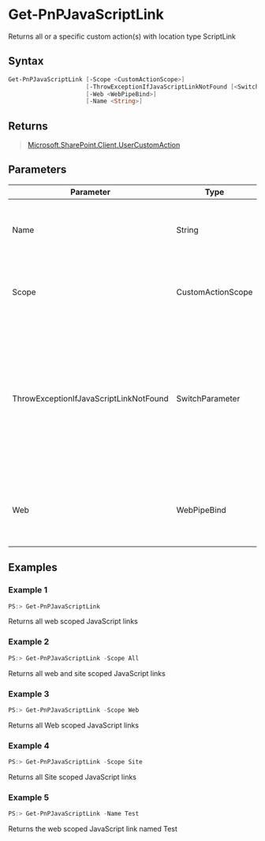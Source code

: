 # Get-PnPJavaScriptLink
Returns all or a specific custom action(s) with location type ScriptLink
## Syntax
```powershell
Get-PnPJavaScriptLink [-Scope <CustomActionScope>]
                      [-ThrowExceptionIfJavaScriptLinkNotFound [<SwitchParameter>]]
                      [-Web <WebPipeBind>]
                      [-Name <String>]
```


## Returns
>[Microsoft.SharePoint.Client.UserCustomAction](https://msdn.microsoft.com/en-us/library/microsoft.sharepoint.client.usercustomaction.aspx)

## Parameters
Parameter|Type|Required|Description
---------|----|--------|-----------
|Name|String|False|Name of the Javascript link. Omit this parameter to retrieve all script links|
|Scope|CustomActionScope|False|Scope of the action, either Web, Site or All to return both, defaults to Web|
|ThrowExceptionIfJavaScriptLinkNotFound|SwitchParameter|False|Switch parameter if an exception should be thrown if the requested JavaScriptLink does not exist (true) or if omitted, nothing will be returned in case the JavaScriptLink does not exist|
|Web|WebPipeBind|False|The web to apply the command to. Omit this parameter to use the current web.|
## Examples

### Example 1
```powershell
PS:> Get-PnPJavaScriptLink
```
Returns all web scoped JavaScript links

### Example 2
```powershell
PS:> Get-PnPJavaScriptLink -Scope All
```
Returns all web and site scoped JavaScript links

### Example 3
```powershell
PS:> Get-PnPJavaScriptLink -Scope Web
```
Returns all Web scoped JavaScript links

### Example 4
```powershell
PS:> Get-PnPJavaScriptLink -Scope Site
```
Returns all Site scoped JavaScript links

### Example 5
```powershell
PS:> Get-PnPJavaScriptLink -Name Test
```
Returns the web scoped JavaScript link named Test

